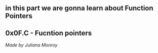 in this part we are gonna learn about Function Pointers
-----
0x0F.C - Fucntion pointers
-----
*Made by Juliana Monroy*